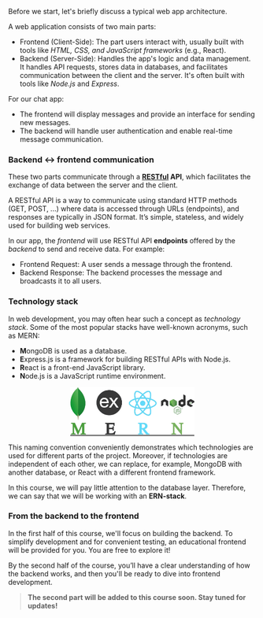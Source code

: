 Before we start, let's briefly discuss a typical web app architecture.

A web application consists of two main parts:
- Frontend (Client-Side): The part users interact with, usually built with tools like _HTML, CSS, and JavaScript frameworks_ (e.g., React).
- Backend (Server-Side): Handles the app's logic and data management.
  It handles API requests, stores data in databases, and facilitates communication between the client and the server. It's often built with tools like _Node.js_ and _Express_.

For our chat app:
- The frontend will display messages and provide an interface for sending new messages.
- The backend will handle user authentication and enable real-time message communication. 

### Backend ↔ frontend communication

These two parts communicate through a **[RESTful](https://en.wikipedia.org/wiki/REST) API**, which facilitates the exchange of data between the server and the client.

A RESTful API is a way to communicate using standard HTTP methods (GET, POST, ...) where data is accessed through URLs (endpoints), 
and responses are typically in JSON format. It’s simple, stateless, and widely used for building web services.

In our app, the _frontend_ will use RESTful API **endpoints** offered by the _backend_ to send and receive data. For example:
- Frontend Request: A user sends a message through the frontend.
- Backend Response: The backend processes the message and broadcasts it to all users.

### Technology stack
In web development, you may often hear such a concept as _technology stack_. Some of the most popular stacks have well-known acronyms, such as MERN:
- **M**ongoDB is used as a database.
- **E**xpress.js is a framework for building RESTful APIs with Node.js.
- **R**eact is a front-end JavaScript library.
- **N**ode.js is a JavaScript runtime environment.

<div style="background-color: gray; text-align: center; width:50%; margin: 0 auto;">
<img src="images/mern.png">
</div>

This naming convention conveniently demonstrates which technologies are used for different parts of the project.
Moreover, if technologies are independent of each other, we can replace, for example, MongoDB with another database, 
or React with a different frontend framework.

In this course, we will pay little attention to the database layer. 
Therefore, we can say that we will be working with an **ERN-stack**.

### From the backend to the frontend
In the first half of this course, we'll focus on building the backend.
To simplify development and for convenient testing, an educational frontend will be provided for you. You are free to explore it! 

By the second half of the course, you’ll have a clear understanding of how the backend works, and then you'll be ready to dive into frontend development.

> **The second part will be added to this course soon. Stay tuned for updates!**


<style>
img {
  display: inline !important;
}
</style>

